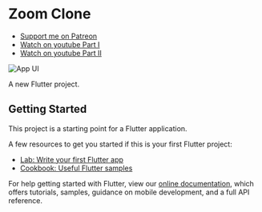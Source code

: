 # Zoom Clone

- [Support me on Patreon](https://www.patreon.com/sopheamenvan?fan_landing=true)
- [Watch on youtube Part I](https://youtu.be/2nKS9Mf5m9Q)
- [Watch on youtube Part II](https://youtu.be/G0Jd_QDKd1g)

![App UI](https://user-images.githubusercontent.com/16510597/107956707-1faa4580-6fd2-11eb-8c57-8120a5d6f916.jpg)

A new Flutter project.

## Getting Started

This project is a starting point for a Flutter application.

A few resources to get you started if this is your first Flutter project:

- [Lab: Write your first Flutter app](https://flutter.dev/docs/get-started/codelab)
- [Cookbook: Useful Flutter samples](https://flutter.dev/docs/cookbook)

For help getting started with Flutter, view our
[online documentation](https://flutter.dev/docs), which offers tutorials,
samples, guidance on mobile development, and a full API reference.
